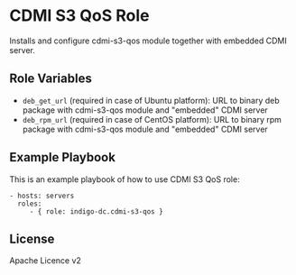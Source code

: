 CDMI S3 QoS Role
=========

Installs and configure cdmi-s3-qos module together with embedded CDMI server.

Role Variables
--------------

- `deb_get_url` (required in case of Ubuntu platform): URL to binary deb package with cdmi-s3-qos module and "embedded" CDMI server
- `deb_rpm_url` (required in case of CentOS platform): URL to binary rpm package with cdmi-s3-qos module and "embedded" CDMI server


Example Playbook
----------------

This is an example playbook of how to use CDMI S3 QoS role:

    - hosts: servers
      roles:
         - { role: indigo-dc.cdmi-s3-qos }

License
-------

Apache Licence v2
